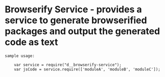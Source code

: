 # Browserify Service - provides a service to generate browserified packages and output the generated code as text

	sample usage:
	
		var service = require("d__browserify-service");
		var jsCode = service.require(['moduleA', 'moduleB', 'moduleC']);
		
	
